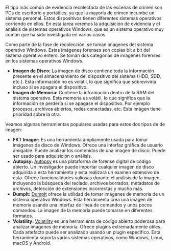 El tipo más común de evidencia recolectada de las escenas de crímen son PCs de escritorio y portátiles, ya que la mayoría de crímen incumbe un sistema personal. Estos dispositivos tienen diferentes sistemas operativos corriendo en ellos. En esta tarea veremos la adquisición de evidencia y el análisis de sistemas operativos Windows, que es un sistema operativo muy común que ha sido investigada en varios casos.

Como parte de la fase de recolección, se toman imágenes del sistema operativo Windows. Estas imágenes forenses son copias bit a bit del sistema operativo entero. Se toman dos categorías de imágenes forenses en los sistemas operativos Windows.

- **Imagen de Disco:** La imagen de disco contiene toda la información presente en el almacenamiento del dispositivo del sistema (HDD, SDD, etc.). Esta información no es volátil, lo que significa que sobreviviría incluso si se apagara el dispositivo.
- **Imagen de Memoria:** Contiene la información dentro de la RAM del sistema operativo. Esta memoria es volátil, lo que significa que la información se perdería si se apagase el dispositivo. Por ejemplo procesos, archivos abiertos, redes conectadas, etc. Esta imágen tiene prioridad sobre la otra.

Veamos algunas herramientas populares usadas para estos dos tipos de de imagen:

- **FKT Imager:** Es una herramienta ampliamente usada para tomar imágenes de disco de Windows. Ofrece una interfaz gráfica de usuario amigable. Puede analizar los contenidos de una imagen de disco. Puede ser usado para adquisición o análisis.
- **Autopsy:** [Autopsy](https://www.autopsy.com/) es una plataforma de forense digital de código abierto. Un investigador puede importar cualquier imagen de disco adquirida a esta herramienta y esta realizará un examen extensivo de esta. Ofrece funcionalidades valiosas durante el análisis de la imagen, incluyendo la búsqueda del teclado, archivos borrados, metadatos de archivos, detección de extensiones incorrectas y mucho más.
- **DumpIt:** [DumpIt](https://www.toolwar.com/2014/01/dumpit-memory-dump-tools.html) ofrece la utilidad de tomar imágenes de memoria de un sistema operativo Windows. Esta herramienta crea una imagen de memoria usando una interfaz de línea de comandos y unos pocos comandos. La imagen de la memoria puede tomarse en diferentes formatos.
- **Volatility:** [Volatility](https://volatilityfoundation.org/) es una herramienta de código abierto poderosa para analizar imágenes de memoria. Ofrece plugins extremadamente útiles. Cada artefacto puede ser analizado usando un plugin específico. Esta herramienta soporta varios sistemas operativos, como Windows, Linux, macOS y Android.

